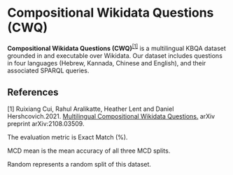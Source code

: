 # Compositional Wikidata Questions (CWQ)

**Compositional Wikidata Questions (CWQ)**<sup>[[1]](#myfootnote1)</sup> is a multilingual KBQA dataset grounded in and executable over Wikidata. Our dataset includes questions in four languages (Hebrew, Kannada, Chinese and English), and their associated SPARQL queries.

## References 
<a name="myfootnote1">[1]</a> Ruixiang Cui, Rahul Aralikatte, Heather Lent and Daniel Hershcovich.2021. [Multilingual Compositional Wikidata Questions.](https://arxiv.org/pdf/2108.03509.pdf) arXiv preprint arXiv:2108.03509.


The evaluation metric is Exact Match (%).

MCD mean is the mean accuracy of all three MCD splits.

Random represents a random split of this dataset.

